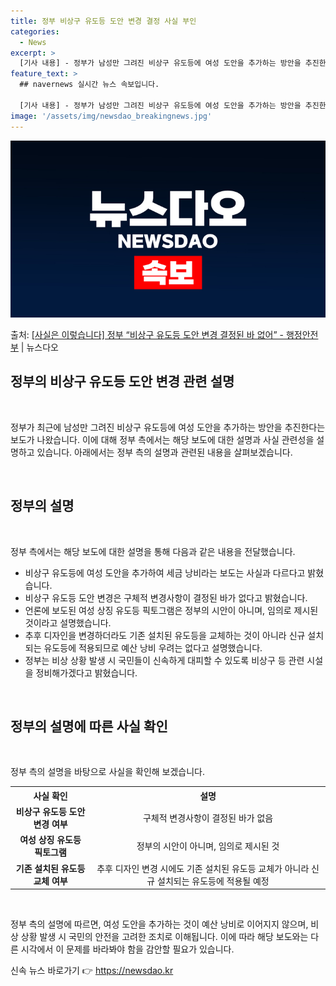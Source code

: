```yaml
---
title: 정부 비상구 유도등 도안 변경 결정 사실 부인
categories:
  - News
excerpt: >
  [기사 내용] - 정부가 남성만 그려진 비상구 유도등에 여성 도안을 추가하는 방안을 추진한다고 밝힌 가운데,…
feature_text: >
  ## navernews 실시간 뉴스 속보입니다.

  [기사 내용] - 정부가 남성만 그려진 비상구 유도등에 여성 도안을 추가하는 방안을 추진한다고 밝힌 가운데,…
image: '/assets/img/newsdao_breakingnews.jpg'
---
```


![뉴스다오 속보](/assets/img/newsdao_breakingnews.jpg)

<p>출처: <a href="https://newsdao.kr/3004" rel="dofollow">[사실은 이렇습니다] 정부 “비상구 유도등 도안 변경 결정된 바 없어” - 행정안전부</a> | 뉴스다오</p>

<h2 data-ke-size="size26">정부의 비상구 유도등 도안 변경 관련 설명</h2>
<p data-ke-size="size16">&nbsp;</p>
정부가 최근에 남성만 그려진 비상구 유도등에 여성 도안을 추가하는 방안을 추진한다는 보도가 나왔습니다. 이에 대해 정부 측에서는 해당 보도에 대한 설명과 사실 관련성을 설명하고 있습니다. 아래에서는 정부 측의 설명과 관련된 내용을 살펴보겠습니다.
<p data-ke-size="size16">&nbsp;</p>

<h2 data-ke-size="size26">정부의 설명</h2>
<p data-ke-size="size16">&nbsp;</p>
정부 측에서는 해당 보도에 대한 설명을 통해 다음과 같은 내용을 전달했습니다.

<ul>
    <li>비상구 유도등에 여성 도안을 추가하여 세금 낭비라는 보도는 사실과 다르다고 밝혔습니다.</li>
    <li>비상구 유도등 도안 변경은 구체적 변경사항이 결정된 바가 없다고 밝혔습니다.</li>
    <li>언론에 보도된 여성 상징 유도등 픽토그램은 정부의 시안이 아니며, 임의로 제시된 것이라고 설명했습니다.</li>
    <li>추후 디자인을 변경하더라도 기존 설치된 유도등을 교체하는 것이 아니라 신규 설치되는 유도등에 적용되므로 예산 낭비 우려는 없다고 설명했습니다.</li>
    <li>정부는 비상 상황 발생 시 국민들이 신속하게 대피할 수 있도록 비상구 등 관련 시설을 정비해가겠다고 밝혔습니다.</li>
</ul>
<p data-ke-size="size16">&nbsp;</p>

<h2 data-ke-size="size26">정부의 설명에 따른 사실 확인</h2>
<p data-ke-size="size16">&nbsp;</p>
정부 측의 설명을 바탕으로 사실을 확인해 보겠습니다.

<table>
    <tr>
        <th style="text-align: center;">사실 확인</th>
        <th style="text-align: center;">설명</th>
    </tr>
    <tr>
        <td style="text-align: center;"><b>비상구 유도등 도안 변경 여부</b></td>
        <td style="text-align: center;">구체적 변경사항이 결정된 바가 없음</td>
    </tr>
    <tr>
        <td style="text-align: center;"><b>여성 상징 유도등 픽토그램</b></td>
        <td style="text-align: center;">정부의 시안이 아니며, 임의로 제시된 것</td>
    </tr>
    <tr>
        <td style="text-align: center;"><b>기존 설치된 유도등 교체 여부</b></td>
        <td style="text-align: center;">추후 디자인 변경 시에도 기존 설치된 유도등 교체가 아니라 신규 설치되는 유도등에 적용될 예정</td>
    </tr>
</table>
<p data-ke-size="size16">&nbsp;</p>
정부 측의 설명에 따르면, 여성 도안을 추가하는 것이 예산 낭비로 이어지지 않으며, 비상 상황 발생 시 국민의 안전을 고려한 조치로 이해됩니다. 이에 따라 해당 보도와는 다른 시각에서 이 문제를 바라봐야 함을 감안할 필요가 있습니다. 

신속 뉴스 바로가기 👉 <a href="https://newsdao.kr" rel="dofollow">https://newsdao.kr</a>


